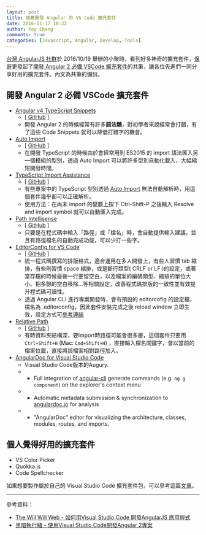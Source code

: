 ```yaml
---
layout: post
title: 推薦開發 Angular 的 VS Code 擴充套件
date: 2016-11-17 10:22
author: Poy Chang
comments: true
categories: [Javascript, Angular, Develop, Tools]
---
```

[台灣 AngularJS 社群](https://www.facebook.com/groups/Angular2.tw/)於 2016/10/19 舉辦的小聚時，看到好多神奇的擴充套件，[保哥](http://blog.miniasp.com)更發起了[開發 Angular 2 必備 VSCode 擴充套件](https://paper.dropbox.com/doc/-Angular-2-VSCode--Kh2w3saOyZtJSHawFoBem)的共筆，讓各位先進們一同分享好用的擴充套件。內文為共筆的備份。

## 開發 Angular 2 必備 VSCode 擴充套件

* [Angular v4 TypeScript Snippets](https://marketplace.visualstudio.com/items?itemName=johnpapa.Angular2)
	* [ [GitHub](https://github.com/johnpapa/vscode-angular-snippets) ]
	* 開發 Angular 2 的時候經常有許多**語法糖**，對初學者來說經常會打錯，有了這些 Code Snippets 就可以降低打錯字的機會。
* [Auto Import](https://marketplace.visualstudio.com/items?itemName=steoates.autoimport)
	* [ [GitHub](https://github.com/soates/Auto-Import) ]
	* 在開發 TypeScript 的時候由於會經常用到 ES2015 的 import 語法匯入另一個模組的型別，透過 Auto Import 可以將許多型別自動化載入，大幅縮短開發時間。
* [TypeScript Import Assistance](https://marketplace.visualstudio.com/items?itemName=Sammons.ts-import-assistance)
	* [ [GitHub](https://github.com/Sammons/ts-import-assistance) ]
	* 有些專案中的 TypeScript 型別透過 [Auto Import](https://marketplace.visualstudio.com/items?itemName=steoates.autoimport) 無法自動解析時，用這個套件幾乎都可以正確解析。
	* 使用方法：在尚未 import 的變數上按下 Ctrl-Shift-P 之後輸入 Resolve and import symbol 就可以自動匯入完成。
* [Path Intellisense](https://marketplace.visualstudio.com/items?itemName=christian-kohler.path-intellisense)
	* [ [GitHub](https://github.com/ChristianKohler/PathIntellisense) ]
	* 只要是在程式碼中輸入「路徑」或「檔名」時，會自動提供輸入建議，並且有路徑檔名的自動完成功能，可以少打一些字。
* [EditorConfig for VS Code](https://marketplace.visualstudio.com/items?itemName=EditorConfig.EditorConfig)
	* [ [GitHub](https://github.com/editorconfig/editorconfig-vscode) ]
	* 統一程式碼撰寫的排版格式，適合運用在多人開發上，有些人習慣 tab 縮排，有些則習慣 space 縮排，或是斷行類型( CRLF or LF )的設定，或著當存檔的時候最後一行要留空白，以及檔案的編碼類型、縮排的單位大小、把多餘的空白移除…等相關設定，改善程式碼排版的一致性並有效提升程式碼可讀性。
	* 透過 Angular CLI 進行專案開發時，會有預設的 editorcofig 的設定檔，檔名為 .editorconfig，因此套件安裝完成之後 reload window 立即生效，設定方式可[參考連結](http://editorconfig.org/#overview)
* [Relative Path](https://marketplace.visualstudio.com/items?itemName=jakob101.RelativePath)
	* [ [GitHub](https://github.com/jakob101/RelativePath) ]
	* 有時資料夾結構深，要Import時路徑可能會很多層，這個套件只要用`Ctrl+Shift+H` (Mac: `Cmd+Shift+H`) ，直接輸入檔名關鍵字，會以當前的檔案位置，直接將該檔案相對路徑加入。
* [AngularDoc for Visual Studio Code](https://marketplace.visualstudio.com/items?itemName=AngularDoc.angulardoc-vscode&showReviewDialog=true) 
	* Visual Studio Code版本的Augury. 
	* - Full integration of [angular-cli](https://github.com/angular/angular-cli) generate commands (e.g. `ng g component`) on the explorer's context menu
	* - Automatic metadata submission & synchronization to [angulardoc.io](http://angulardoc.io/) for analysis
	* - "AngularDoc" editor for visualizing the architecture, classes, modules, routes, and imports.

## 個人覺得好用的擴充套件

* VS Color Picker
* Quokka.js
* Code Spellchecker

如果想要製作屬於自己的 Visual Studio Code 擴充套件包，可以參考這篇[文章](../build-vscode-extension/)。

----------

參考資料：

* [The Will Will Web - 如何用Visual Studio Code 開發AngularJS 應用程式](http://blog.miniasp.com/post/2015/06/07/Using-Visual-Studio-Code-with-AngularJS.aspx)
* [黑暗執行緒 - 使用Visual Studio Code開發Angular 2專案](http://blog.darkthread.net/post-2016-09-16-vscode-ng2-tutorial.aspx)